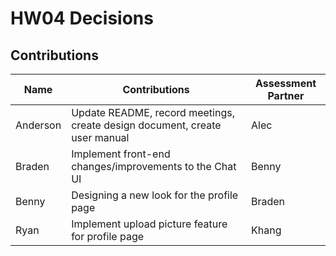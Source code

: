 # HW04 Decisions

## Contributions

| Name | Contributions | Assessment Partner |
| -----|---------------|-------------------|
| Anderson | Update README, record meetings, create design document, create user manual | Alec |
| Braden | Implement front-end changes/improvements to the Chat UI | Benny |
| Benny | Designing a new look for the profile page | Braden |
| Ryan | Implement upload picture feature for profile page | Khang |
